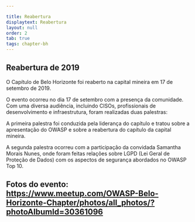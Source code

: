 ```yaml
---

title: Reabertura
displaytext: Reabertura
layout: null
order: 2
tab: true
tags: chapter-bh
---
```


## Reabertura de 2019

O Capítulo de Belo Horizonte foi reaberto na capital mineira em 17 de setembro de 2019.

O evento ocorreu no dia 17 de setembro com a presença da comunidade. Com uma diversa audiência, incluindo CISOs, profissionais de desenvolvimento e infraestrutura, foram realizadas duas palestras:

A primeira palestra foi conduzida pela liderança do capítulo e tratou sobre a apresentação do OWASP e sobre a reabertura do capítulo da capital mineira.

A segunda palestra ocorreu com a participação da convidada Samantha Morais Nunes, onde foram feitas relações sobre LGPD (Lei Geral de Proteção de Dados) com os aspectos de segurança abordados no OWASP Top 10.

## Fotos do evento: <https://www.meetup.com/OWASP-Belo-Horizonte-Chapter/photos/all_photos/?photoAlbumId=30361096>